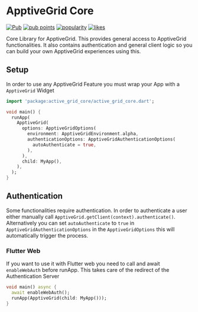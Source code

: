 # ApptiveGrid Core

[![Pub](https://img.shields.io/pub/v/active_grid_core.svg)](https://pub.dartlang.org/packages/active_grid_core)  [![pub points](https://badges.bar/active_grid_core/pub%20points)](https://pub.dev/packages/active_grid_core/score)  [![popularity](https://badges.bar/active_grid_core/popularity)](https://pub.dev/packages/active_grid_core/score)  [![likes](https://badges.bar/active_grid_core/likes)](https://pub.dev/packages/active_grid_core/score)

Core Library for ApptiveGrid. This provides general access to ApptiveGrid functionalities.
It also contains authentication and general client logic so you can build your own ApptiveGrid experiences using this.

## Setup
In order to use any ApptiveGrid Feature you must wrap your App with a `ApptiveGrid` Widget

```dart
import 'package:active_grid_core/active_grid_core.dart';

void main() {
  runApp(
    ApptiveGrid(
      options: ApptiveGridOptions(
        environment: ApptiveGridEnvironment.alpha,
        authenticationOptions: ApptiveGridAuthenticationOptions(
          autoAuthenticate = true,
        ),
      ),
      child: MyApp(),
    ),
  );
}
```

## Authentication
Some functionalities require authentication.
In order to authenticate a user either manually call `ApptiveGrid.getClient(context).authenticate()`.
Alternatively you can set `autoAuthenticate` to `true` in `ApptiveGridAuthenticationOptions` in the `ApptiveGridOptions` this will automatically trigger the process.
### Flutter Web
If you want to use it with Flutter web you need to call and await `enableWebAuth` before runApp. This takes care of the redirect of the Authentication Server

```dart
void main() async {
  await enableWebAuth();
  runApp(ApptiveGrid(child: MyApp()));
}
```